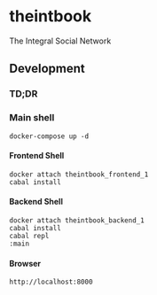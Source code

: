 # theintbook

The Integral Social Network

## Development

### TD;DR

### Main shell
    docker-compose up -d

#### Frontend Shell
    docker attach theintbook_frontend_1
    cabal install
    
#### Backend Shell
    docker attach theintbook_backend_1
    cabal install
    cabal repl
    :main
    
#### Browser

    http://localhost:8000
    
